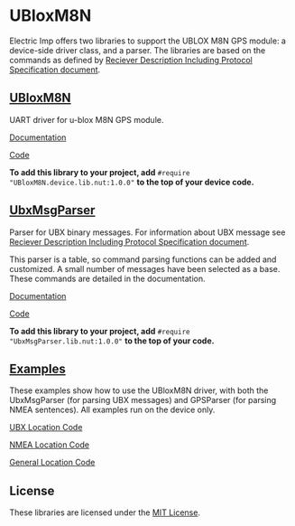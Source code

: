 # UBloxM8N #

Electric Imp offers two libraries to support the UBLOX M8N GPS module: a device-side driver class, and a parser. The libraries are based on the commands as defined by [Reciever Description Including Protocol Specification document](https://www.u-blox.com/sites/default/files/products/documents/u-blox8-M8_ReceiverDescrProtSpec_%28UBX-13003221%29_Public.pdf).

## [UBloxM8N](./Driver) ##

UART driver for u-blox M8N GPS module.

[Documentation](./Driver/README.md)

[Code](./Driver/UBloxM8N.device.lib.nut)

**To add this library to your project, add** `#require "UBloxM8N.device.lib.nut:1.0.0"` **to the top of your device code.**

## [UbxMsgParser](./Parser) ##

Parser for UBX binary messages. For information about UBX message  see [Reciever Description Including Protocol Specification document](https://www.u-blox.com/sites/default/files/products/documents/u-blox8-M8_ReceiverDescrProtSpec_%28UBX-13003221%29_Public.pdf).

This parser is a table, so command parsing functions can be added and customized. A small number of messages have been selected as a base. These commands are detailed in the documentation.

[Documentation](./Parser/README.md)

[Code](./Parser/UbxMsgParser.lib.nut)

**To add this library to your project, add** `#require "UbxMsgParser.lib.nut:1.0.0"` **to the top of your code.**

## [Examples](./Examples) ##

These examples show how to use the UBloxM8N driver, with both the UbxMsgParser (for parsing UBX messages) and GPSParser (for parsing NMEA sentences). All examples run on the device only.

[UBX Location Code](./Examples/UBX_Location.device.nut)

[NMEA Location Code](./Examples/NMEA_Location.device.nut)

[General Location Code](./Examples/UBX_NMEA_Location.device.nut)

## License ##

These libraries are licensed under the [MIT License](./LICENSE).